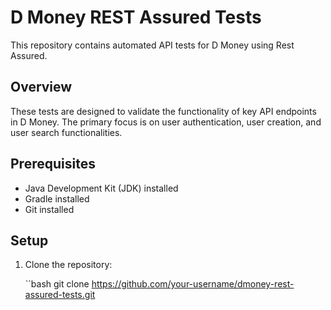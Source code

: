 # D Money REST Assured Tests

This repository contains automated API tests for D Money using Rest Assured.

## Overview

These tests are designed to validate the functionality of key API endpoints in D Money. The primary focus is on user authentication, user creation, and user search functionalities.

## Prerequisites

- Java Development Kit (JDK) installed
- Gradle installed
- Git installed

## Setup

1. Clone the repository:

   ``bash
   git clone https://github.com/your-username/dmoney-rest-assured-tests.git
